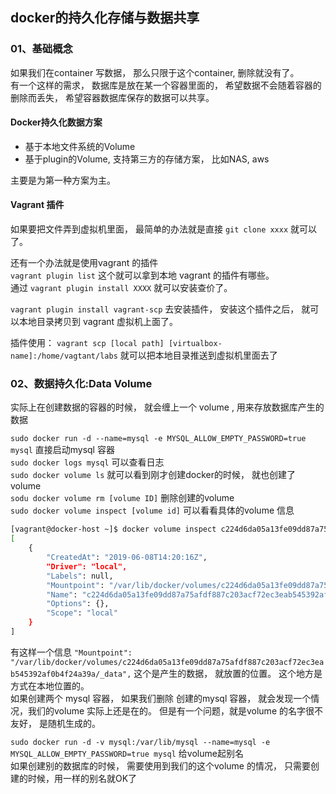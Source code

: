 ## docker的持久化存储与数据共享


### <div id="class04-01">01、基础概念</div>
如果我们在container 写数据， 那么只限于这个container, 删除就没有了。                   
有一个这样的需求， 数据库是放在某一个容器里面的， 希望数据不会随着容器的删除而丢失， 希望容器数据库保存的数据可以共享。 

#### Docker持久化数据方案
- 基于本地文件系统的Volume                           
- 基于plugin的Volume, 支持第三方的存储方案， 比如NAS, aws                           

主要是为第一种方案为主。


#### Vagrant 插件
如果要把文件弄到虚拟机里面， 最简单的办法就是直接 `git clone xxxx` 就可以了。                            

还有一个办法就是使用vagrant 的插件                       
`vagrant plugin list` 这个就可以拿到本地 vagrant 的插件有哪些。                   
通过 `vagrant plugin install XXXX` 就可以安装查价了。              

`vagrant plugin install vagrant-scp` 去安装插件， 安装这个插件之后， 就可以本地目录拷贝到 vagrant 虚拟机上面了。                        

插件使用： `vagrant scp [local path] [virtualbox-name]:/home/vagtant/labs` 就可以把本地目录推送到虚拟机里面去了

### <div id="class04-02">02、数据持久化:Data Volume</div>
实际上在创建数据的容器的时候， 就会缠上一个 volume , 用来存放数据库产生的数据

`sudo docker run -d --name=mysql -e MYSQL_ALLOW_EMPTY_PASSWORD=true mysql` 直接启动mysql 容器                      
`sudo docker logs mysql` 可以查看日志                         
`sudo docker volume ls` 就可以看到刚才创建docker的时候， 就也创建了 volume                 
`sodu docker volume rm [volume ID]` 删除创建的volume                         
`sudo docker volume inspect [volume id]` 可以看看具体的volume 信息

```bash
[vagrant@docker-host ~]$ docker volume inspect c224d6da05a13fe09dd87a75afdf887c203acf72ec3eab545392af0b4f24a39a
[
    {
        "CreatedAt": "2019-06-08T14:20:16Z",
        "Driver": "local",
        "Labels": null,
        "Mountpoint": "/var/lib/docker/volumes/c224d6da05a13fe09dd87a75afdf887c203acf72ec3eab545392af0b4f24a39a/_data",
        "Name": "c224d6da05a13fe09dd87a75afdf887c203acf72ec3eab545392af0b4f24a39a",
        "Options": {},
        "Scope": "local"
    }
]
```
有这样一个信息 `"Mountpoint": "/var/lib/docker/volumes/c224d6da05a13fe09dd87a75afdf887c203acf72ec3eab545392af0b4f24a39a/_data",` 这个是产生的数据， 就放置的位置。 这个地方是方式在本地位置的。                              
如果创建两个 mysql 容器， 如果我们删除 创建的mysql 容器， 就会发现一个情况，我们的volume 实际上还是在的。 但是有一个问题，就是volume 的名字很不友好， 是随机生成的。

`sudo docker run -d -v mysql:/var/lib/mysql --name=mysql -e MYSQL_ALLOW_EMPTY_PASSWORD=true mysql` 给volume起别名                                          
如果创建别的数据库的时候， 需要使用到我们的这个volume 的情况， 只需要创建的时候，用一样的别名就OK了                 






